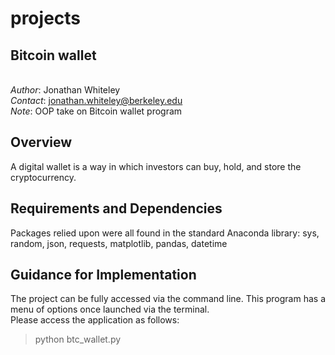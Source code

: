 # projects

## Bitcoin wallet

<br>_Author_: Jonathan Whiteley<br>
_Contact_: jonathan.whiteley@berkeley.edu<br>
_Note_: OOP take on Bitcoin wallet program<br>

## Overview
A digital wallet is a way in which investors can buy, hold, and store the cryptocurrency.

## Requirements and Dependencies
Packages relied upon were all found in the standard Anaconda library: sys, random, json, requests, matplotlib, pandas, datetime

## Guidance for Implementation
The project can be fully accessed via the command line.  This program has a menu of options once launched via the terminal.  <br>Please access the application as follows:
> python btc_wallet.py

